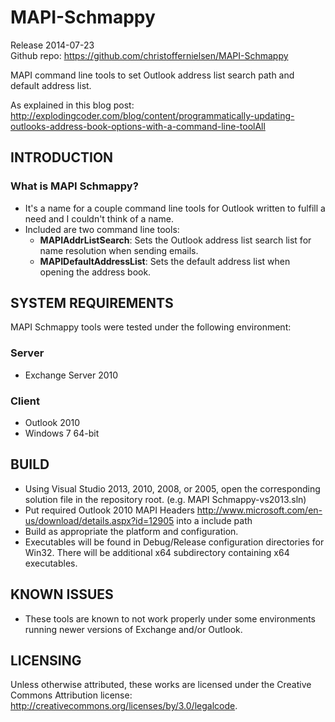 MAPI-Schmappy
=============

Release 2014-07-23  
Github repo: https://github.com/christoffernielsen/MAPI-Schmappy  

MAPI command line tools to set Outlook address list search path and default address list.

As explained in this blog post: http://explodingcoder.com/blog/content/programmatically-updating-outlooks-address-book-options-with-a-command-line-toolAll

INTRODUCTION
------------
### What is MAPI Schmappy?
 - It's a name for a couple command line tools for Outlook written to fulfill a need and I couldn't think of a name.
 - Included are two command line tools:
    - **MAPIAddrListSearch**: Sets the Outlook address list search list for name resolution when sending emails.
    - **MAPIDefaultAddressList**: Sets the default address list when opening the address book.

SYSTEM REQUIREMENTS
-------------------
MAPI Schmappy tools were tested under the following environment:

### Server
 - Exchange Server 2010

### Client
 - Outlook 2010
 - Windows 7 64-bit

BUILD
-----
 - Using Visual Studio 2013, 2010, 2008, or 2005, open the corresponding solution file in the repository root. (e.g. MAPI Schmappy-vs2013.sln)
 - Put required Outlook 2010 MAPI Headers http://www.microsoft.com/en-us/download/details.aspx?id=12905 into a include path
 - Build as appropriate the platform and configuration.
 - Executables will be found in Debug/Release configuration directories for Win32.  There will be additional x64 subdirectory containing x64 executables.

KNOWN ISSUES
------------
- These tools are known to not work properly under some environments running newer versions of Exchange and/or Outlook.

LICENSING
---------
Unless otherwise attributed, these works are licensed under the Creative Commons Attribution license:  
http://creativecommons.org/licenses/by/3.0/legalcode.
